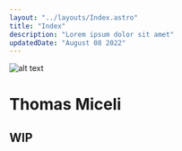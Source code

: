 ```yaml
---
layout: "../layouts/Index.astro"
title: "Index"
description: "Lorem ipsum dolor sit amet"
updatedDate: "August 08 2022"
---
```

![alt text](https://dummyimage.com/140x140/343422/fff "Title")

# Thomas Miceli

## WIP

